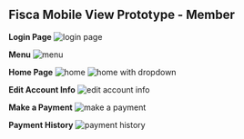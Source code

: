 ## **Fisca Mobile View Prototype - Member**

**Login Page**
![login page](https://i.imgur.com/NeMGgnZ.png)

**Menu**
![menu](https://i.imgur.com/kbksBUG.png)

**Home Page**
![home](https://i.imgur.com/T8te4gI.png)
![home with dropdown](https://i.imgur.com/c9ncx91.png)

**Edit Account Info**
![edit account info](https://i.imgur.com/dafmiX2.png)

**Make a Payment**
![make a payment](https://i.imgur.com/EZvERQw.png)

**Payment History**
![payment history](https://i.imgur.com/WDZks1N.png)
